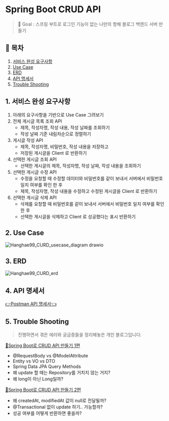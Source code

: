 # Spring Boot CRUD API

> 🚩 Goal : 스프링 부트로 로그인 기능이 없는 나만의 항해 블로그 백엔드 서버 만들기

## 📝 목차
1. [서비스 완성 요구사항](#1-서비스-완성-요구사항)
2. [Use Case](#2-Use-Case)
3. [ERD](#3-ERD)
4. [API 명세서](#4-API-명세서)
5. [Trouble Shooting](#5-Trouble-Shooting)

## 1. 서비스 완성 요구사항

1.  아래의 요구사항을 기반으로 Use Case 그려보기
2.  전체 게시글 목록 조회 API
    -   제목, 작성자명, 작성 내용, 작성 날짜를 조회하기
    -   작성 날짜 기준 내림차순으로 정렬하기
3.  게시글 작성 API
    -   제목, 작성자명, 비밀번호, 작성 내용을 저장하고
    -   저장된 게시글을 Client 로 반환하기
4.  선택한 게시글 조회 API
    -   선택한 게시글의 제목, 작성자명, 작성 날짜, 작성 내용을 조회하기
5.  선택한 게시글 수정 API
    -   수정을 요청할 때 수정할 데이터와 비밀번호를 같이 보내서 서버에서 비밀번호 일치 여부를 확인 한 후
    -   제목, 작성자명, 작성 내용을 수정하고 수정된 게시글을 Client 로 반환하기
6.  선택한 게시글 삭제 API
    -   삭제를 요청할 때 비밀번호를 같이 보내서 서버에서 비밀번호 일치 여부를 확인 한 후
    -   선택한 게시글을 삭제하고 Client 로 성공했다는 표시 반환하기

## 2. Use Case

![Hanghae99_CURD_usecase_diagram drawio](https://user-images.githubusercontent.com/87196958/204817775-f64c260a-6b82-4843-aa6b-8d8b04fc6383.png)

## 3. ERD

![Hanghae99_CURD_erd](https://user-images.githubusercontent.com/87196958/204818257-a5b6ab7a-6870-40cf-b6f8-b8a8b1f910bb.png)

## 4. API 명세서

[👉Postman API 명세서👈](https://documenter.getpostman.com/view/24640515/2s8Yt1qomh)

## 5. Trouble Shooting

> 진행하면서 겪은 에러와 궁금증들을 정리해놓은 개인 블로그입니다.

[🌱Spring Boot로 CRUD API 만들기 1편](https://oneul-losnue.tistory.com/259)
- @RequestBody vs @ModelAttribute
- Entity vs VO vs DTO
- Spring Data JPA Query Methods
- 왜 update 할 때는 Repository를 거치지 않는 거지?
- 왜 long이 아닌 Long일까?

[🌱Spring Boot로 CRUD API 만들기 2편](https://oneul-losnue.tistory.com/261)
- 왜 createdAt, modifiedAt 값이 null로 전달될까?
- @Transactional 없이 update 하기.. 가능할까?
- 성공 여부를 어떻게 반환하면 좋을까?
